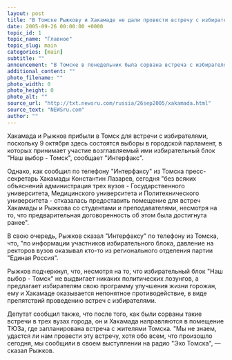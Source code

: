 ```yaml
---
layout: post
title: "В Томске Рыжкову и Хакамаде не дали провести встречу с избирателями"
date: 2005-09-26 00:00:00 +0000
topic_id: 1
topic_name: "Главное"
topic_slug: main
categories: [main]
subtitle: ""
announcement: "В Томске в понедельник была сорвана встреча с избирателями двух депутатов Госдумы - Владимира Рыжкова, одного из лидеров Республиканской партии России, и Ирины Хакамады, лидера партии \"Наш выбор\"."
additional_content: ""
photo_filename: ""
photo_width: 0
photo_height: 0
photo_alt: ""
source_url: "http://txt.newsru.com/russia/26sep2005/xakamada.html"
source_text: "NEWSru.com"
author: ""
---
```

Хакамада и Рыжков прибыли в Томск для встречи с избирателями, поскольку 9 октября здесь состоятся выборы в городской парламент, в которых принимает участие возглавляемый ими избирательный блок "Наш выбор - Томск", сообщает "Интерфакс".

Однако, как сообщил по телефону "Интерфаксу" из Томска пресс-секретарь Хакамады Константин Лазарев, сегодня "без всяких объяснений администрация трех вузов - Государственного университета, Медицинского университета и Политехнического университета - отказалась предоставить помещение для встреч Хакамады и Рыжкова со студентами и преподавателями, несмотря на то, что предварительная договоренность об этом была достигнута ранее".

В свою очередь, Рыжков сказал "Интерфаксу" по телефону из Томска, что, "по информации участников избирательного блока, давление на ректоров вузов оказывал кто-то из регионального отделения партии "Единая Россия".

Рыжков подчеркнул, что, несмотря на то, что избирательный блок "Наш выбор - Томск" не выдвигает никаких политических лозунгов, а предлагает избирателям свою программу улучшения жизни горожан, ему и Хакамаде оказывается непонятное противодействие, в виде препятствий проведению встреч с избирателями.

Депутат сообщил также, что после того, как были сорваны такие встречи в трех вузах города, он и Хакамада направляются в помещение ТЮЗа, где запланирована встреча с жителями Томска. "Мы не знаем, удастся ли нам провести эту встречу, хотя обо всем, что произошло сегодня, мы сообщили в своем выступлении на радио "Эхо Томска", &mdash; сказал Рыжков.
